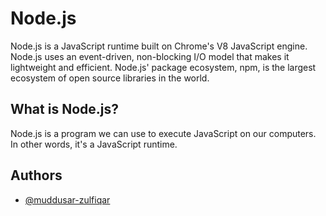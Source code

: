 <!-- README ABOUT NODE -->

# Node.js

Node.js is a JavaScript runtime built on Chrome's V8 JavaScript engine. Node.js uses an event-driven, non-blocking I/O model that makes it lightweight and efficient. Node.js' package ecosystem, npm, is the largest ecosystem of open source libraries in the world.

## What is Node.js?

Node.js is a program we can use to execute JavaScript on our computers. In other words, it's a JavaScript runtime.

## Authors

- [@muddusar-zulfiqar](https://github.com/MuddusarZulfiqar)
